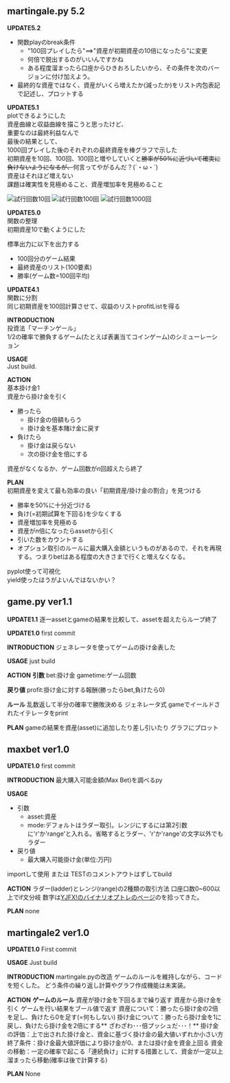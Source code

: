 ## martingale.py 5.2

__UPDATE5.2__

* 関数playのbreak条件
	* "100回プレイしたら"==>"資産が初期資産の10倍になったら"に変更
	* 何倍で脱出するのがいいんですかね
	* ある程度溜まったら口座からひきおろしたいから、その条件を次のバージョンに付け加えよう。
* 最終的な資産ではなく、資産がいくら増えたか(減ったか)をリスト内包表記で記述し、プロットする

__UPDATE5.1__  
plotできるようにした  
資産曲線と収益曲線を描こうと思ったけど、  
重要なのは最終利益なんで  
最後の結果として、  
1000回プレイした後のそれぞれの最終資産を棒グラフで示した  
初期資産を10回、100回、100回と増やしていくと~~勝率が50%に近づいて確実に負けないようになるが、~~何言ってやがるんだ？(´・ω・`)  
資産はそれほど増えない  
課題は確実性を見極めること、資産増加率を見極めること  

![試行回数10回](https://raw.github.com/wiki/u1and0/martingale/pic/trial10.png)
![試行回数100回](https://raw.github.com/wiki/u1and0/martingale/pic/trial100.png)
![試行回数1000回](https://raw.github.com/wiki/u1and0/martingale/pic/trial1000.png)


__UPDATE5.0__  
関数の整理  
初期資産10で動くようにした  

標準出力に以下を出力する  
* 100回分のゲーム結果
* 最終資産のリスト(100要素)
* 勝率(ゲーム数=100回平均)


__UPDATE4.1__  
関数に分割  
同じ初期資産を100回計算させて、収益のリストprofitListを得る  

__INTRODUCTION__  
投資法「マーチンゲール」  
1/2の確率で勝負するゲーム(たとえば表裏当てコインゲーム)のシミューレーション  

__USAGE__  
Just build.  

__ACTION__  
基本掛け金1  
資産から掛け金を引く  

* 勝ったら
	* 掛け金の倍額もらう
	* 掛け金を基本賭け金に戻す
* 負けたら
	* 掛け金は戻らない
	* 次の掛け金を倍にする

資産がなくなるか、ゲーム回数が*n*回超えたら終了

__PLAN__  
初期資産を変えて最も効率の良い「初期資産/掛け金の割合」を見つける  

* 勝率を50%に十分近づける
* 負け(=初期試算を下回る)を少なくする
* 資産増加率を見極める
* 資産が*n*倍になったらassetから引く
* 引いた数をカウントする
* オプション取引のルールに最大購入金額というものがあるので、それを再現する。つまりbetはある程度の大きさまで行くと増えなくなる。

pyplot使って可視化  
yield使ったほうがよいんではないかい？  










## game.py ver1.1
__UPDATE1.1__
逐一assetとgameの結果を比較して、assetを超えたらループ終了  

__UPDATE1.0__
first commit

__INTRODUCTION__
ジェネレータを使ってゲームの掛け金表した

__USAGE__
just build

__ACTION__
**引数**
bet:掛け金
gametime:ゲーム回数

**戻り値**
profit:掛け金に対する報酬(勝ったらbet,負けたら0)

**ルール**
乱数返して半分の確率で勝敗決める
ジェネレータ式 gameでイールドされたイテレータをprint

__PLAN__
gameの結果を資産(asset)に追加したり差し引いたり
グラフにプロット






## maxbet ver1.0

__UPDATE1.0__
first commit

__INTRODUCTION__
最大購入可能金額(Max Bet)を調べるpy

__USAGE__

* 引数
	* asset:資産
	* mode:デフォルトはラダー取引。レンジにするには第2引数に'r'か'range'と入れる。省略するとラダー、'r'か'range'の文字以外でもラダー
* 戻り値
	* 最大購入可能掛け金(単位:万円)

importして使用
または
TESTのコメントアウトはずしてbuild

__ACTION__
ラダー(ladder)とレンジ(range)の2種類の取引方法
口座口数0~600以上でif文分岐
数字は[YJFX!のバイナリオプトレのページ](http://www.yjfx.jp/opt/information/outline/)のを拾ってきた。

__PLAN__
none


## martingale2 ver1.0

__UPDATE1.0__
First commit

__USAGE__
Just build

__INTRODUCTION__
martingale.pyの改造
ゲームのルールを維持しながら、コードを短くした。
どう条件の繰り返し計算やグラフ作成機能は未実装。

__ACTION__
**ゲームのルール**
資産が掛け金を下回るまで繰り返す
資産から掛け金を引く
ゲームを行い結果をブール値で返す
資産について：勝ったら掛け金の2倍を足し、負けたら0を足す(=何もしない)
掛け金について：勝ったら掛け金を1に戻し、負けたら掛け金を2倍にする**   ざわざわ･･･倍プッシュだ･･･！**
掛け金の評価：上で出された掛け金と、資金に基づく掛け金の最大値いずれか小さい方
終了条件：掛け金最大値評価により掛け金が0、または掛け金を資金上回る
資金の移動：一定の確率で起こる「連続負け」に対する措置として、資金が一定以上溜まったら移動(確率は後で計算する)

__PLAN__
None
